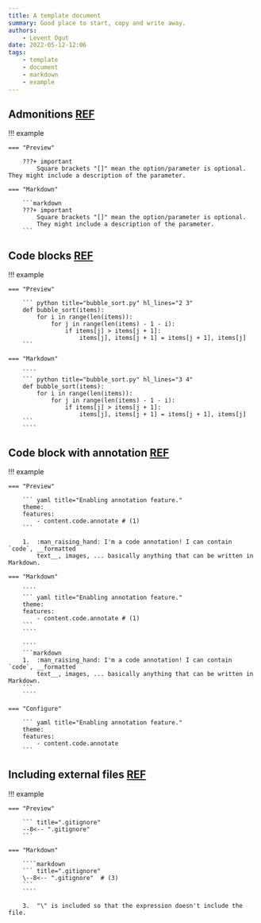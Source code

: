 ```yaml
---
title: A template document
summary: Good place to start, copy and write away.
authors:
    - Levent Ogut
date: 2022-05-12-12:06
tags:
    - template
    - document
    - markdown
    - example
---
```

## Admonitions [REF](https://squidfunk.github.io/mkdocs-material/reference/admonitions/)

!!! example

    === "Preview"

        ???+ important
            Square brackets "[]" mean the option/parameter is optional. They might include a description of the parameter.

    === "Markdown"

        ```markdown
        ???+ important
            Square brackets "[]" mean the option/parameter is optional. 
            They might include a description of the parameter.
        ```


## Code blocks [REF](https://squidfunk.github.io/mkdocs-material/reference/code-blocks/#usage)

!!! example

    === "Preview"

        ``` python title="bubble_sort.py" hl_lines="2 3"
        def bubble_sort(items):
            for i in range(len(items)):
                for j in range(len(items) - 1 - i):
                    if items[j] > items[j + 1]:
                        items[j], items[j + 1] = items[j + 1], items[j]
        ```

    === "Markdown"

        ````
        ``` python title="bubble_sort.py" hl_lines="3 4"
        def bubble_sort(items):
            for i in range(len(items)):
                for j in range(len(items) - 1 - i):
                    if items[j] > items[j + 1]:
                        items[j], items[j + 1] = items[j + 1], items[j]
        ```
        ````

## Code block with annotation [REF](https://squidfunk.github.io/mkdocs-material/reference/code-blocks/#adding-annotations)

!!! example

    === "Preview"

        ``` yaml title="Enabling annotation feature."
        theme:
        features:
            - content.code.annotate # (1)
        ```

        1.  :man_raising_hand: I'm a code annotation! I can contain `code`, __formatted
            text__, images, ... basically anything that can be written in Markdown.

    === "Markdown"

        ````
        ``` yaml title="Enabling annotation feature."
        theme:
        features:
            - content.code.annotate # (1)
        ```
        ````

        ````
        ```markdown
        1.  :man_raising_hand: I'm a code annotation! I can contain `code`, __formatted
            text__, images, ... basically anything that can be written in Markdown.
        ```
        ````

    === "Configure"

        ``` yaml title="Enabling annotation feature."
        theme:
        features:
            - content.code.annotate
        ```

## Including external files [REF](https://facelessuser.github.io/pymdown-extensions/extensions/snippets/#snippets-notation)

!!! example

    === "Preview"

        ``` title=".gitignore"
        --8<-- ".gitignore"
        ```

    === "Markdown"

        ````markdown
        ``` title=".gitignore"
        \--8<-- ".gitignore"  # (3)
        ```
        ````

        3.  "\" is included so that the expression doesn't include the file.
